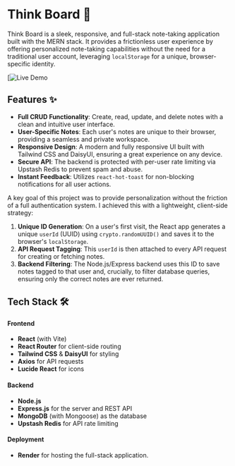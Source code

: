 # Think Board 📝

Think Board is a sleek, responsive, and full-stack note-taking application built with the MERN stack. It provides a frictionless user experience by offering personalized note-taking capabilities without the need for a traditional user account, leveraging `localStorage` for a unique, browser-specific identity.

[![Live Demo]([https://thinkboard-dw2v.onrender.com/(https://thinkboard-dw2v.onrender.com/)])

## Features ✨

-   **Full CRUD Functionality**: Create, read, update, and delete notes with a clean and intuitive user interface.
-   **User-Specific Notes**: Each user's notes are unique to their browser, providing a seamless and private workspace.
-   **Responsive Design**: A modern and fully responsive UI built with Tailwind CSS and DaisyUI, ensuring a great experience on any device.
-   **Secure API**: The backend is protected with per-user rate limiting via Upstash Redis to prevent spam and abuse.
-   **Instant Feedback**: Utilizes `react-hot-toast` for non-blocking notifications for all user actions.

A key goal of this project was to provide personalization without the friction of a full authentication system. I achieved this with a lightweight, client-side strategy:

1.  **Unique ID Generation**: On a user's first visit, the React app generates a unique `userId` (UUID) using `crypto.randomUUID()` and saves it to the browser's `localStorage`.
2.  **API Request Tagging**: This `userId` is then attached to every API request for creating or fetching notes.
3.  **Backend Filtering**: The Node.js/Express backend uses this ID to save notes tagged to that user and, crucially, to filter database queries, ensuring only the correct notes are ever returned.

## Tech Stack 🛠️

#### Frontend
-   **React** (with Vite)
-   **React Router** for client-side routing
-   **Tailwind CSS** & **DaisyUI** for styling
-   **Axios** for API requests
-   **Lucide React** for icons

#### Backend
-   **Node.js**
-   **Express.js** for the server and REST API
-   **MongoDB** (with Mongoose) as the database
-   **Upstash Redis** for API rate limiting

#### Deployment
-   **Render** for hosting the full-stack application.
